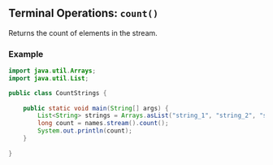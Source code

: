 ## Terminal Operations: `count()`

Returns the count of elements in the stream.

### Example

```java
import java.util.Arrays;
import java.util.List;

public class CountStrings {
    
    public static void main(String[] args) {
        List<String> strings = Arrays.asList("string_1", "string_2", "string_3");
        long count = names.stream().count();
        System.out.println(count);
    }
    
}
```
